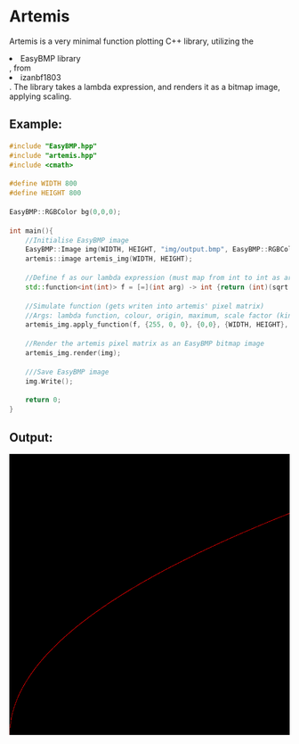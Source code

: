 # Artemis

Artemis is a very minimal function plotting C++ library, utilizing the <li href="https://github.com/izanbf1803/EasyBMP">EasyBMP library</li>, from <li href="https://github.com/izanbf1803">izanbf1803</li>. The library takes a lambda expression, and renders it as a bitmap image, applying scaling.

## Example:
```c++
#include "EasyBMP.hpp"
#include "artemis.hpp"
#include <cmath>

#define WIDTH 800
#define HEIGHT 800

EasyBMP::RGBColor bg(0,0,0);

int main(){
    //Initialise EasyBMP image
    EasyBMP::Image img(WIDTH, HEIGHT, "img/output.bmp", EasyBMP::RGBColor(0,0,0));
    artemis::image artemis_img(WIDTH, HEIGHT);
    
    //Define f as our lambda expression (must map from int to int as artemis works in discrete pixels)
    std::function<int(int)> f = [=](int arg) -> int {return (int)(sqrt(arg));};

    //Simulate function (gets writen into artemis' pixel matrix)
    //Args: lambda function, colour, origin, maximum, scale factor (kind of works like a zoom function)
    artemis_img.apply_function(f, {255, 0, 0}, {0,0}, {WIDTH, HEIGHT}, 500);
    
    //Render the artemis pixel matrix as an EasyBMP bitmap image
    artemis_img.render(img);
    
    ///Save EasyBMP image
    img.Write();

    return 0;
}
```

## Output:
<img src="/img/output.bmp">